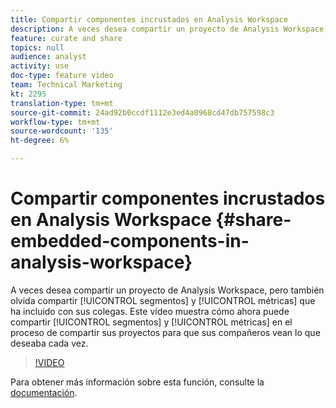 ```yaml
---
title: Compartir componentes incrustados en Analysis Workspace
description: A veces desea compartir un proyecto de Analysis Workspace, pero también olvida compartir los segmentos y las métricas que ha incluido con sus colegas. Este vídeo muestra cómo ahora puede compartir segmentos y métricas en el proceso de compartir sus proyectos para que los compañeros vean lo que deseaba cada vez.
feature: curate and share
topics: null
audience: analyst
activity: use
doc-type: feature video
team: Technical Marketing
kt: 2295
translation-type: tm+mt
source-git-commit: 24ad92b0ccdf1112e3ed4a0968cd47db757598c3
workflow-type: tm+mt
source-wordcount: '135'
ht-degree: 6%

---
```



# Compartir componentes incrustados en Analysis Workspace {#share-embedded-components-in-analysis-workspace}

A veces desea compartir un proyecto de Analysis Workspace, pero también olvida compartir [!UICONTROL segmentos] y [!UICONTROL métricas] que ha incluido con sus colegas. Este vídeo muestra cómo ahora puede compartir [!UICONTROL segmentos] y [!UICONTROL métricas] en el proceso de compartir sus proyectos para que sus compañeros vean lo que deseaba cada vez.

>[!VIDEO](https://video.tv.adobe.com/v/24713/?quality=12)

Para obtener más información sobre esta función, consulte la [documentación](https://marketing.adobe.com/resources/help/es_ES/analytics/analysis-workspace/curate.html).
